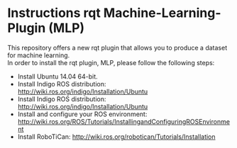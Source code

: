 # Instructions rqt Machine-Learning-Plugin (MLP) #
This repository offers a new rqt plugin that allows you to produce a dataset for machine learning. <br/>
In order to install the rqt plugin, MLP, please follow the following steps:
   * Install Ubuntu 14.04 64-bit.
   * Install Indigo ROS distribution:
     http://wiki.ros.org/indigo/Installation/Ubuntu
   * Install Indigo ROS distribution:
     http://wiki.ros.org/indigo/Installation/Ubuntu
   * Install and configure your ROS environment:
     http://wiki.ros.org/ROS/Tutorials/InstallingandConfiguringROSEnvironment
   * Install RoboTiCan:
     http://wiki.ros.org/robotican/Tutorials/Installation

